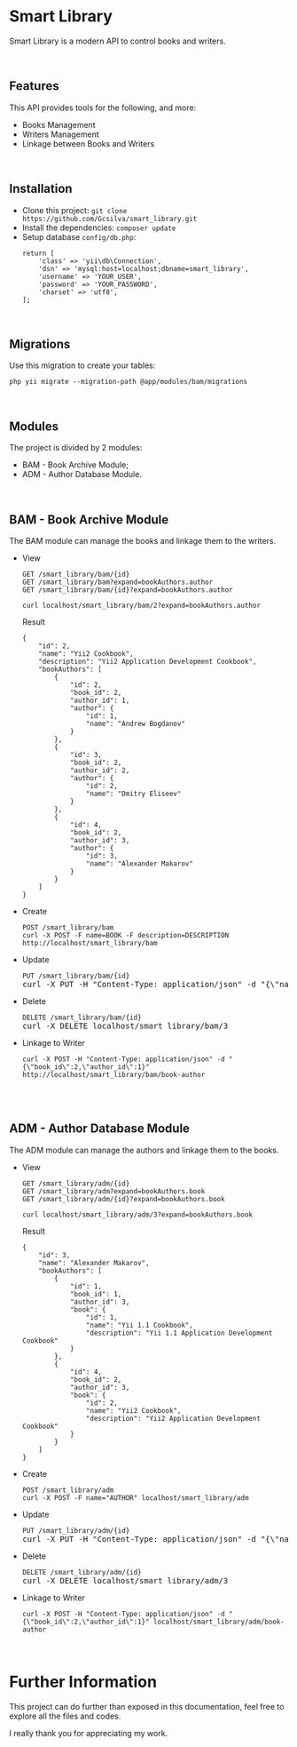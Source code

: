 <h1>Smart Library</h1>

<p>Smart Library is a modern API to control books and writers.</p>

<br />

<h2>Features</h2>
<p>This API provides tools for the following, and more:</p>
<ul>
    <li>Books Management</li>
    <li>Writers Management</li>
    <li>Linkage between Books and Writers</li>
</ul>

<br />

<h2>Installation</h2>
<p>
    <ul>
        <li>Clone this project: <code>git clone https://github.com/Gcsilva/smart_library.git</code></li>
        <li>Install the dependencies: <code>composer update</code></li>
        <li>
            Setup database <code>config/db.php</code>:
<pre><code>return [
    'class' => 'yii\db\Connection',
    'dsn' => 'mysql:host=localhost;dbname=smart_library',
    'username' => 'YOUR_USER',
    'password' => 'YOUR_PASSWORD',
    'charset' => 'utf8',
];</code></pre>
        </li>
    </ul>
</p>

<br />

<h2>Migrations</h2>
<p>Use this migration to create your tables:</p>
<pre><code>php yii migrate --migration-path @app/modules/bam/migrations</code></pre>

<br />

<h2>Modules</h2>
<p>
    The project is divided by 2 modules:
    <ul>
        <li>BAM - Book Archive Module;</li>
        <li>ADM - Author Database Module.</li>
    </ul>
</p>

<br />

<h2>BAM - Book Archive Module</h2>
<p>The BAM module can manage the books and linkage them to the writers.</p>
<ul>
    <li>
    View <pre><code>GET /smart_library/bam/{id}
GET /smart_library/bam?expand=bookAuthors.author
GET /smart_library/bam/{id}?expand=bookAuthors.author</code></pre>
    <pre><code>curl localhost/smart_library/bam/2?expand=bookAuthors.author</code></pre>
    Result
    <pre><code>{
    "id": 2,
    "name": "Yii2 Cookbook",
    "description": "Yii2 Application Development Cookbook",
    "bookAuthors": [
        {
            "id": 2,
            "book_id": 2,
            "author_id": 1,
            "author": {
                "id": 1,
                "name": "Andrew Bogdanov"
            }
        },
        {
            "id": 3,
            "book_id": 2,
            "author_id": 2,
            "author": {
                "id": 2,
                "name": "Dmitry Eliseev"
            }
        },
        {
            "id": 4,
            "book_id": 2,
            "author_id": 3,
            "author": {
                "id": 3,
                "name": "Alexander Makarov"
            }
        }
    ]
}</code></pre>
    </li>
    <li>
        Create  <pre><code>POST /smart_library/bam<br />curl -X POST -F name=BOOK -F description=DESCRIPTION http://localhost/smart_library/bam</code></pre>
    </li>
    <li>
        Update <pre><code>PUT /smart_library/bam/{id}</code><br />curl -X PUT -H "Content-Type: application/json" -d "{\"name\":\"BOOK\",\"description\":\"DESCRIPTION\"}"  localhost/smart_library/bam/3</pre>
    </li>
    <li>
        Delete <pre><code>DELETE /smart_library/bam/{id}</code><br />curl -X DELETE localhost/smart_library/bam/3</pre>
    </li>
    <li>
        Linkage to Writer
        <pre><code>curl -X POST -H "Content-Type: application/json" -d "{\"book_id\":2,\"author_id\":1}" http://localhost/smart_library/bam/book-author</code></pre>
    </li>
</ul>

<br />
<br />

<h2>ADM - Author Database Module</h2>
<p>The ADM module can manage the authors and linkage them to the books.</p>
<ul>
    <li>
    View <pre><code>GET /smart_library/adm/{id}
GET /smart_library/adm?expand=bookAuthors.book
GET /smart_library/adm/{id}?expand=bookAuthors.book</code></pre>
    <pre><code>curl localhost/smart_library/adm/3?expand=bookAuthors.book</code></pre>
    Result
    <pre><code>{
    "id": 3,
    "name": "Alexander Makarov",
    "bookAuthors": [
        {
            "id": 1,
            "book_id": 1,
            "author_id": 3,
            "book": {
                "id": 1,
                "name": "Yii 1.1 Cookbook",
                "description": "Yii 1.1 Application Development Cookbook"
            }
        },
        {
            "id": 4,
            "book_id": 2,
            "author_id": 3,
            "book": {
                "id": 2,
                "name": "Yii2 Cookbook",
                "description": "Yii2 Application Development Cookbook"
            }
        }
    ]
}</code></pre>
    </li>
    <li>
        Create  <pre><code>POST /smart_library/adm<br />curl -X POST -F name="AUTHOR" localhost/smart_library/adm</code></pre>
    </li>
    <li>
        Update <pre><code>PUT /smart_library/adm/{id}</code><br />curl -X PUT -H "Content-Type: application/json" -d "{\"name\":\"AUTHOR\"}"  localhost/smart_library/adm/3</pre>
    </li>
    <li>
        Delete <pre><code>DELETE /smart_library/adm/{id}</code><br />curl -X DELETE localhost/smart_library/adm/3</pre>
    </li>
    <li>
        Linkage to Writer
        <pre><code>curl -X POST -H "Content-Type: application/json" -d "{\"book_id\":2,\"author_id\":1}" localhost/smart_library/adm/book-author</code></pre>
    </li>
</ul>

<br />

<h1>
    Further Information
</h1>

<p>This project can do further than exposed in this documentation, feel free to explore all the files and codes.</p>
<p>I really thank you for appreciating my work.</p>